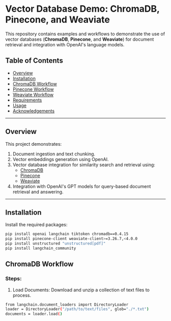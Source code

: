 # Vector Database Demo: ChromaDB, Pinecone, and Weaviate

This repository contains examples and workflows to demonstrate the use of vector databases (**ChromaDB**, **Pinecone**, and **Weaviate**) for document retrieval and integration with OpenAI's language models.

## Table of Contents
- [Overview](#overview)
- [Installation](#installation)
- [ChromaDB Workflow](#chromadb-workflow)
- [Pinecone Workflow](#pinecone-workflow)
- [Weaviate Workflow](#weaviate-workflow)
- [Requirements](#requirements)
- [Usage](#usage)
- [Acknowledgements](#acknowledgements)

---

## Overview

This project demonstrates:
1. Document ingestion and text chunking.
2. Vector embeddings generation using OpenAI.
3. Vector database integration for similarity search and retrieval using:
   - [ChromaDB](https://www.trychroma.com/)
   - [Pinecone](https://www.pinecone.io/)
   - [Weaviate](https://weaviate.io/)
4. Integration with OpenAI's GPT models for query-based document retrieval and answering.

---

## Installation

Install the required packages:

```bash
pip install openai langchain tiktoken chromadb==0.4.15
pip install pinecone-client weaviate-client>=3.26.7,<4.0.0
pip install unstructured "unstructured[pdf]"
pip install langchain_community
```

## ChromaDB Workflow
### Steps:
1. Load Documents: Download and unzip a collection of text files to process.

```bash
from langchain.document_loaders import DirectoryLoader
loader = DirectoryLoader("/path/to/text/files", glob="./*.txt")
documents = loader.load()
```

